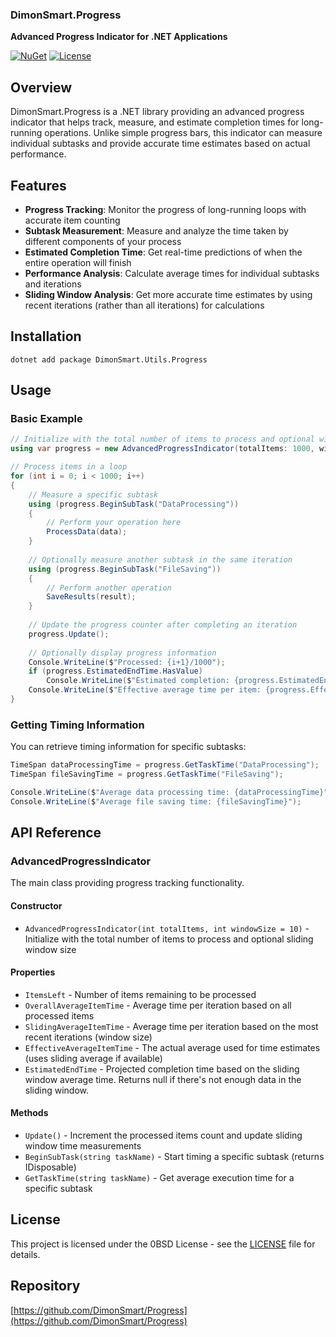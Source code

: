 ### DimonSmart.Progress

**Advanced Progress Indicator for .NET Applications**

[![NuGet](https://img.shields.io/nuget/v/DimonSmart.Utils.Progress.svg)](https://www.nuget.org/packages/DimonSmart.Utils.Progress/)
[![License](https://img.shields.io/badge/License-0BSD-blue.svg)](https://opensource.org/licenses/0BSD)

## Overview

DimonSmart.Progress is a .NET library providing an advanced progress indicator that helps track, measure, and estimate completion times for long-running operations. Unlike simple progress bars, this indicator can measure individual subtasks and provide accurate time estimates based on actual performance.

## Features

- **Progress Tracking**: Monitor the progress of long-running loops with accurate item counting
- **Subtask Measurement**: Measure and analyze the time taken by different components of your process
- **Estimated Completion Time**: Get real-time predictions of when the entire operation will finish
- **Performance Analysis**: Calculate average times for individual subtasks and iterations
- **Sliding Window Analysis**: Get more accurate time estimates by using recent iterations (rather than all iterations) for calculations

## Installation

```
dotnet add package DimonSmart.Utils.Progress
```

## Usage

### Basic Example

```csharp
// Initialize with the total number of items to process and optional window size
using var progress = new AdvancedProgressIndicator(totalItems: 1000, windowSize: 10);

// Process items in a loop
for (int i = 0; i < 1000; i++)
{
    // Measure a specific subtask
    using (progress.BeginSubTask("DataProcessing"))
    {
        // Perform your operation here
        ProcessData(data);
    }
    
    // Optionally measure another subtask in the same iteration
    using (progress.BeginSubTask("FileSaving"))
    {
        // Perform another operation
        SaveResults(result);
    }
    
    // Update the progress counter after completing an iteration
    progress.Update();
    
    // Optionally display progress information
    Console.WriteLine($"Processed: {i+1}/1000");
    if (progress.EstimatedEndTime.HasValue)
        Console.WriteLine($"Estimated completion: {progress.EstimatedEndTime.Value}");
    Console.WriteLine($"Effective average time per item: {progress.EffectiveAverageItemTime}");
}
```

### Getting Timing Information

You can retrieve timing information for specific subtasks:

```csharp
TimeSpan dataProcessingTime = progress.GetTaskTime("DataProcessing");
TimeSpan fileSavingTime = progress.GetTaskTime("FileSaving");

Console.WriteLine($"Average data processing time: {dataProcessingTime}");
Console.WriteLine($"Average file saving time: {fileSavingTime}");
```

## API Reference

### AdvancedProgressIndicator

The main class providing progress tracking functionality.

#### Constructor

- `AdvancedProgressIndicator(int totalItems, int windowSize = 10)` - Initialize with the total number of items to process and optional sliding window size

#### Properties

- `ItemsLeft` - Number of items remaining to be processed
- `OverallAverageItemTime` - Average time per iteration based on all processed items
- `SlidingAverageItemTime` - Average time per iteration based on the most recent iterations (window size)
- `EffectiveAverageItemTime` - The actual average used for time estimates (uses sliding average if available)
- `EstimatedEndTime` - Projected completion time based on the sliding window average time. Returns null if there's not enough data in the sliding window.

#### Methods

- `Update()` - Increment the processed items count and update sliding window time measurements
- `BeginSubTask(string taskName)` - Start timing a specific subtask (returns IDisposable)
- `GetTaskTime(string taskName)` - Get average execution time for a specific subtask

## License

This project is licensed under the 0BSD License - see the [LICENSE](LICENSE) file for details.

## Repository

[https://github.com/DimonSmart/Progress](https://github.com/DimonSmart/Progress)